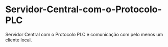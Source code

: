 # Servidor-Central-com-o-Protocolo-PLC
Servidor Central com o Protocolo PLC e comunicação com pelo menos um cliente local.
